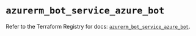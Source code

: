 # `azurerm_bot_service_azure_bot`

Refer to the Terraform Registry for docs: [`azurerm_bot_service_azure_bot`](https://registry.terraform.io/providers/hashicorp/azurerm/3.87.0/docs/resources/bot_service_azure_bot).
